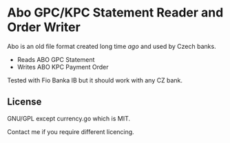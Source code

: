 # Abo GPC/KPC Statement Reader and Order Writer

Abo is an old file format created long time _ago_ and used by Czech banks.

- Reads ABO GPC Statement
- Writes ABO KPC Payment Order

Tested with Fio Banka IB but it should work with any CZ bank.

## License

GNU/GPL except currency.go which is MIT.

Contact me if you require different licencing.
